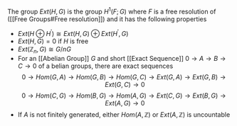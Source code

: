 The group $Ext(H,G)$ is the group $H^1(F;G)$ where $F$ is a free resolution of ([[Free Groups#Free resolution]]) and it has the following properties 

* $Ext(H\oplus H^{\prime})\cong Ext(H,G) \oplus Ext(H^{\prime},G)$ 
* $Ext(H,G)=0$ if $H$ is free
* $Ext(\mathbb{Z}_n,G) \cong G/nG$ 
* For an [[Abelian Group]] $G$ and short [[Exact Sequence]] $0\rightarrow A\rightarrow B \rightarrow C \rightarrow 0$ of a belian groups, there are exact sequences 
 $$ 0 \rightarrow Hom(G,A) \rightarrow Hom(G,B) \rightarrow Hom(G,C) \rightarrow Ext(G,A)\rightarrow Ext(G,B)\rightarrow Ext(G,C) \rightarrow 0$$ $$0\rightarrow Hom(C,G)\rightarrow Hom(B,G) \rightarrow Hom(A,G) \rightarrow Ext(C,G) \rightarrow Ext(B,G) \rightarrow Ext(A,G) \rightarrow 0$$ 
 * If $A$ is not finitely generated, either $Hom(A,\mathbb{Z})$ or $Ext(A,\mathbb{Z})$ is uncountable
